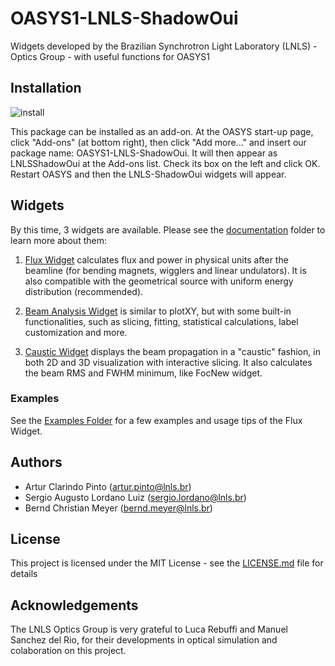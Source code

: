 # OASYS1-LNLS-ShadowOui
Widgets developed by the Brazilian Synchrotron Light Laboratory (LNLS) - Optics Group - with useful functions for OASYS1 

## Installation

![install](https://github.com/oasys-lnls-kit/OASYS1-LNLS-ShadowOui/blob/master/images/install.png "INSTALL")

This package can be installed as an add-on. At the OASYS start-up page, click "Add-ons" (at bottom right), then click "Add more..." and insert our package name: OASYS1-LNLS-ShadowOui. It will then appear as LNLSShadowOui at the Add-ons list. Check its box on the left and click OK. Restart OASYS and then the LNLS-ShadowOui widgets will appear.

## Widgets

By this time, 3 widgets are available. Please see the [documentation](documentation) folder to learn more about them:

1. [Flux Widget](documentation/Flux-Widget) calculates flux and power in physical units after the beamline (for bending magnets, wigglers and linear undulators). It is also compatible with the geometrical source with uniform energy distribution (recommended).

2. [Beam Analysis Widget](documentation/Beam-Analysis-Widget) is similar to plotXY, but with some built-in functionalities, such as slicing, fitting, statistical calculations, label customization and more.

3. [Caustic Widget](documentation/Caustic-Widget) displays the beam propagation in a "caustic" fashion, in both 2D and 3D visualization with interactive slicing. It also calculates the beam RMS and FWHM minimum, like FocNew widget.

### Examples 

See the [Examples Folder](examples) for a few examples and usage tips of the Flux Widget.

## Authors

- Artur Clarindo Pinto (artur.pinto@lnls.br)
- Sergio Augusto Lordano Luiz (sergio.lordano@lnls.br)
- Bernd Christian Meyer (bernd.meyer@lnls.br)

## License

This project is licensed under the MIT License - see the [LICENSE.md](LICENSE.md) file for details

## Acknowledgements

The LNLS Optics Group is very grateful to Luca Rebuffi and Manuel Sanchez del Rio, for their developments in optical simulation and colaboration on this project. 
